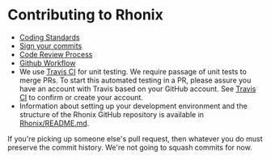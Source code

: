 # Contributing to Rhonix

* [Coding Standards](https://rchain.atlassian.net/wiki/spaces/DOC/pages/28082177/Coding+Standards)
* [Sign your commits](https://rchain.atlassian.net/wiki/spaces/DOC/pages/498630673/How+to+sign+commits+to+rhonix+rhonix)
* [Code Review Process](https://rchain.atlassian.net/wiki/spaces/DOC/pages/44040200/Code+Review+Process)
* [Github Workflow](https://rchain.atlassian.net/wiki/spaces/DOC/pages/44007462/Github+Fork-n-Beans+Workflow)
* We use [Travis CI](https://travis-ci.org) for unit testing. We require passage of unit tests to merge PRs. To start this automated testing in a PR, please assure you have an account with Travis based on your GitHub account. See [Travis CI](https://travis-ci.org) to confirm or create your account.
* Information about setting up your development environment and the structure of the Rhonix GitHub repository is available in [Rhonix/README.md](https://github.com/rhonixlabs/rhonix/blob/master/README.md).

If you're picking up someone else's pull request, then whatever you
do must preserve the commit history. We're not going to squash commits
for now.
